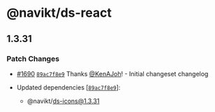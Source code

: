 # @navikt/ds-react

## 1.3.31

### Patch Changes

- [#1690](https://github.com/navikt/Designsystemet/pull/1690) [`89ac7f8e9`](https://github.com/navikt/Designsystemet/commit/89ac7f8e9200133170562608e3cbba9b8b6d1abe) Thanks [@KenAJoh](https://github.com/KenAJoh)! - Initial changeset changelog

- Updated dependencies [[`89ac7f8e9`](https://github.com/navikt/Designsystemet/commit/89ac7f8e9200133170562608e3cbba9b8b6d1abe)]:
  - @navikt/ds-icons@1.3.31
